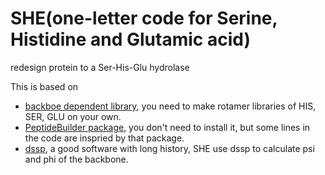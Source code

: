 # SHE(one-letter code for Serine, Histidine and Glutamic acid)
redesign protein to a Ser-His-Glu hydrolase 

This is based on  
-  [backboe dependent library](http://dunbrack.fccc.edu/bbdep2010/Tutorial.php), you need to make rotamer libraries of HIS, SER, GLU on your own.  
-  [PeptideBuilder package](https://github.com/mtien/PeptideBuilder), you don't need to install it, but some lines in the code are inspried by that package.  
-  [dssp](https://swift.cmbi.umcn.nl/gv/dssp/DSSP_3.html), a good software with long history, SHE use dssp to calculate psi and phi of the backbone.
